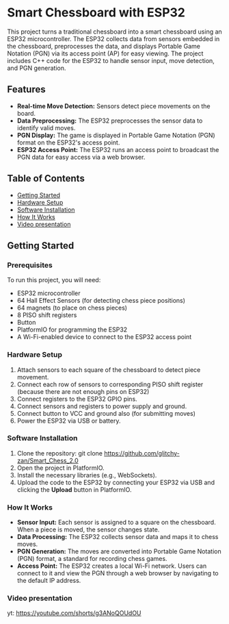 # Smart Chessboard with ESP32

This project turns a traditional chessboard into a smart chessboard using an ESP32 microcontroller. The ESP32 collects data from sensors embedded in the chessboard, preprocesses the data, and displays Portable Game Notation (PGN) via its access point (AP) for easy viewing. The project includes C++ code for the ESP32 to handle sensor input, move detection, and PGN generation.

## Features

- **Real-time Move Detection:** Sensors detect piece movements on the board.
- **Data Preprocessing:** The ESP32 preprocesses the sensor data to identify valid moves.
- **PGN Display:** The game is displayed in Portable Game Notation (PGN) format on the ESP32's access point.
- **ESP32 Access Point:** The ESP32 runs an access point to broadcast the PGN data for easy access via a web browser.

## Table of Contents

- [Getting Started](#getting-started)
- [Hardware Setup](#hardware-setup)
- [Software Installation](#software-installation)
- [How It Works](#how-it-works)
- [Video presentation](#Video-presentation)

## Getting Started

### Prerequisites

To run this project, you will need:

- ESP32 microcontroller
- 64 Hall Effect Sensors (for detecting chess piece positions)
- 64 magnets (to place on chess pieces)
- 8 PISO shift registers
- Button
- PlatformIO for programming the ESP32
- A Wi-Fi-enabled device to connect to the ESP32 access point

### Hardware Setup

1. Attach sensors to each square of the chessboard to detect piece movement.
2. Connect each row of sensors to corresponding PISO shift register (because there are not enough pins on ESP32)
3. Connect registers to the ESP32 GPIO pins.
4. Connect sensors and registers to power supply and ground.
5. Connect button to VCC and ground also (for submitting moves)
6. Power the ESP32 via USB or battery.

### Software Installation

1. Clone the repository:
   git clone https://github.com/glitchy-zan/Smart_Chess_2.0
2. Open the project in PlatformIO.
3. Install the necessary libraries (e.g., WebSockets).
4. Upload the code to the ESP32 by connecting your ESP32 via USB and clicking the **Upload** button in PlatformIO.

### How It Works

- **Sensor Input:** Each sensor is assigned to a square on the chessboard. When a piece is moved, the sensor changes state.
- **Data Processing:** The ESP32 collects sensor data and maps it to chess moves.
- **PGN Generation:** The moves are converted into Portable Game Notation (PGN) format, a standard for recording chess games.
- **Access Point:** The ESP32 creates a local Wi-Fi network. Users can connect to it and view the PGN through a web browser by navigating to the default IP address.

### Video presentation
yt: https://youtube.com/shorts/g3ANoQOUdOU
